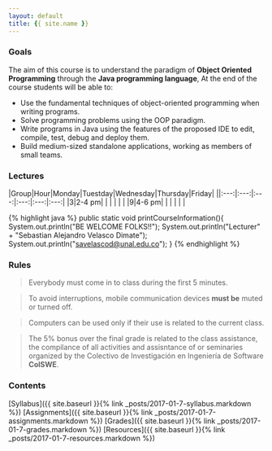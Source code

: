 ```yaml
---
layout: default
title: {{ site.name }}
---
```

<!--
<div id="home">
  <h1>Blog Posts</h1>
  <ul class="posts">
    {% for post in site.posts %}
      <li><span>{{ post.date | date_to_string }}</span> &raquo; <a href="{{ site.baseurl }}{{ post.url }}">{{ post.title }}</a></li>
    {% endfor %}
  </ul>
</div>
-->
### Goals
The aim of this course is to understand the paradigm of **Object Oriented Programming** through the **Java programming language**,   At the end of the course students will be able to:
 
* Use the fundamental techniques of object-oriented programming when writing programs.
* Solve programming problems using the OOP paradigm.
* Write programs in Java using the features of the proposed IDE to edit, compile, test, debug and deploy them.
* Build medium-sized standalone applications, working as members of small teams.


### Lectures

|Group|Hour|Monday|Tuestday|Wednesday|Thursday|Friday|
||:---:|:---:|:---:|:---:|:---:|:---:|
|3|2-4 pm| | | | | |
|9|4-6 pm| | | | | |

{% highlight java %}
public static void printCourseInformation(){
    System.out.println("BE WELCOME FOLKS!!");
    System.out.println("Lecturer" + "Sebastian Alejandro Velasco Dimate");
    System.out.println("savelascod@unal.edu.co");
}
{% endhighlight %}

### Rules

> Everybody must come in to class during the first 5 minutes.

> To avoid interruptions, mobile communication devices **must be** muted or turned off.

> Computers can be used only if their use is related to the current class.

> The 5% bonus over the final grade is related to the class assistance, the compilance of all activities and assisntance of or seminaries organized by the Colectivo de Investigación en Ingeniería de Software **ColSWE**.

### Contents

[Syllabus]({{ site.baseurl }}{% link _posts/2017-01-7-syllabus.markdown %})
[Assignments]({{ site.baseurl }}{% link _posts/2017-01-7-assignments.markdown %})
[Grades]({{ site.baseurl }}{% link _posts/2017-01-7-grades.markdown %})
[Resources]({{ site.baseurl }}{% link _posts/2017-01-7-resources.markdown %})